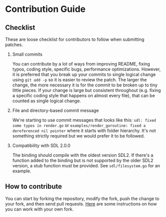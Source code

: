 # Contribution Guide

## Checklist
These are loose checklist for contributors to follow when submitting patches.

1. Small commits

   You can contribute by a lot of ways from improving README, fixing typos, coding style, specific bugs, performance optimizations. However, it is preferred that you break up your commits to single logical change using `git add -p` so it is easier to review the patch. The larger the change, the more necessary it is for the commit to be broken up to tiny little pieces. If your change is large but consistent throughout (e.g. fixing a specific coding style that happens on almost every file), that can be counted as single logical change.

2. File and directory-based commit message

   We're starting to use commit messages that looks like this: `sdl: fixed some typos in render.go` or `examples/render_goroutine: fixed a dereferenced nil pointer` where it starts with folder hierarchy. It's not something strictly required but we would prefer it to be followed.

3. Compatibility with SDL 2.0.0

   The binding should compile with the oldest version SDL2. If there's a function added to the binding but is not supported by the older SDL2 version, a stub function must be provided. See `sdl/filesystem.go` for an example.

## How to contribute
You can start by forking the repository, modify the fork, push the change to your fork, and then send pull requests. [Here](http://blog.campoy.cat/2014/03/github-and-go-forking-pull-requests-and.html) are some instructions on how you can work with your own fork.

